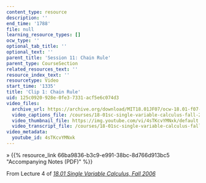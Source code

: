 ```yaml
---
content_type: resource
description: ''
end_time: '1788'
file: null
learning_resource_types: []
ocw_type: ''
optional_tab_title: ''
optional_text: ''
parent_title: 'Session 11: Chain Rule'
parent_type: CourseSection
related_resources_text: ''
resource_index_text: ''
resourcetype: Video
start_time: '1335'
title: 'Clip 1: Chain Rule'
uid: 125c0920-928e-0fe3-7331-acf5e6c074d3
video_files:
  archive_url: https://archive.org/download/MIT18.01JF07/ocw-18.01-f07-lec04_300k.mp4
  video_captions_file: /courses/18-01sc-single-variable-calculus-fall-2010/b7ebc237c7255d5c9c3a785c5c4b43e1_4sTKcvYMNxk.vtt
  video_thumbnail_file: https://img.youtube.com/vi/4sTKcvYMNxk/default.jpg
  video_transcript_file: /courses/18-01sc-single-variable-calculus-fall-2010/20c159a40371a30830f497fc99494bf4_4sTKcvYMNxk.pdf
video_metadata:
  youtube_id: 4sTKcvYMNxk
---
```


» {{% resource_link 66ba9836-b3c9-e991-38bc-8d766d913bc5 "Accompanying Notes (PDF)" %}}

From Lecture 4 of [_18.01 Single Variable Calculus, Fall 2006_](/courses/18-01-single-variable-calculus-fall-2006/video_galleries/video-lectures)